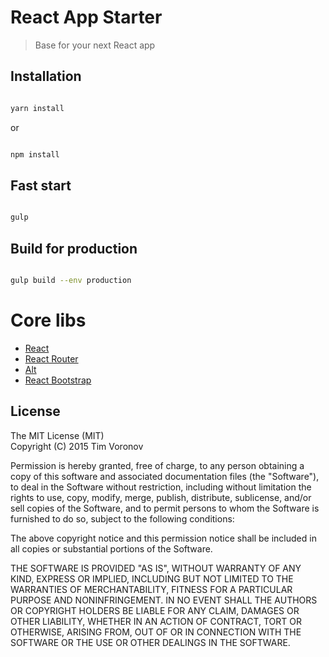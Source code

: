 # React App Starter
> Base for your next React app

## Installation

```sh

yarn install

```

or

```sh

npm install

```

## Fast start

```sh

gulp

```

## Build for production

```sh

gulp build --env production

```


# Core libs

* [React](https://facebook.github.io/react/)
* [React Router](https://github.com/ReactTraining/react-router)
* [Alt](http://alt.js.org/)
* [React Bootstrap](https://react-bootstrap.github.io/)

## License
The MIT License (MIT)    
Copyright (C) 2015 Tim Voronov

Permission is hereby granted, free of charge, to any person obtaining a copy
of this software and associated documentation files (the "Software"), to deal
in the Software without restriction, including without limitation the rights
to use, copy, modify, merge, publish, distribute, sublicense, and/or sell
copies of the Software, and to permit persons to whom the Software is
furnished to do so, subject to the following conditions:

The above copyright notice and this permission notice shall be included in
all copies or substantial portions of the Software.

THE SOFTWARE IS PROVIDED "AS IS", WITHOUT WARRANTY OF ANY KIND, EXPRESS OR
IMPLIED, INCLUDING BUT NOT LIMITED TO THE WARRANTIES OF MERCHANTABILITY,
FITNESS FOR A PARTICULAR PURPOSE AND NONINFRINGEMENT. IN NO EVENT SHALL THE
AUTHORS OR COPYRIGHT HOLDERS BE LIABLE FOR ANY CLAIM, DAMAGES OR OTHER
LIABILITY, WHETHER IN AN ACTION OF CONTRACT, TORT OR OTHERWISE, ARISING FROM,
OUT OF OR IN CONNECTION WITH THE SOFTWARE OR THE USE OR OTHER DEALINGS IN
THE SOFTWARE.
